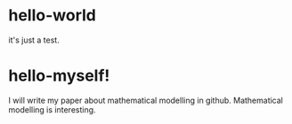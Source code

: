# hello-world
it's just a test.
# hello-myself!
I will write my paper about mathematical modelling in github. Mathematical modelling is interesting.
